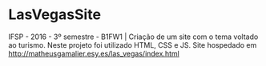 # LasVegasSite
IFSP - 2016 - 3º semestre - B1FW1 | Criação de um site com o tema voltado ao turismo. Neste projeto foi utilizado HTML, CSS e JS. Site hospedado em http://matheusgamalier.esy.es/las_vegas/index.html
